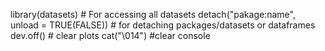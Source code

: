 library(datasets) # For accessing all datasets
detach("pakage:name", unload = TRUE(FALSE)) # for detaching packages/datasets or dataframes
dev.off() # clear plots
cat("\014") #clear console 

